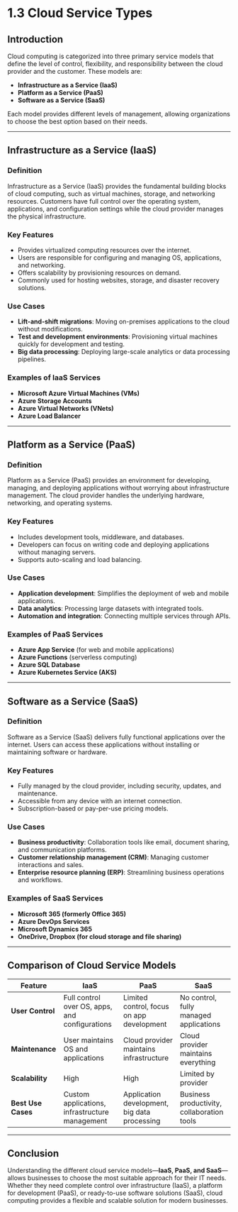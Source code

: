 # 1.3 Cloud Service Types

## **Introduction**
Cloud computing is categorized into three primary service models that define the level of control, flexibility, and responsibility between the cloud provider and the customer. These models are:
- **Infrastructure as a Service (IaaS)**
- **Platform as a Service (PaaS)**
- **Software as a Service (SaaS)**

Each model provides different levels of management, allowing organizations to choose the best option based on their needs.

---

## **Infrastructure as a Service (IaaS)**

### **Definition**
Infrastructure as a Service (IaaS) provides the fundamental building blocks of cloud computing, such as virtual machines, storage, and networking resources. Customers have full control over the operating system, applications, and configuration settings while the cloud provider manages the physical infrastructure.

### **Key Features**
- Provides virtualized computing resources over the internet.
- Users are responsible for configuring and managing OS, applications, and networking.
- Offers scalability by provisioning resources on demand.
- Commonly used for hosting websites, storage, and disaster recovery solutions.

### **Use Cases**
- **Lift-and-shift migrations**: Moving on-premises applications to the cloud without modifications.
- **Test and development environments**: Provisioning virtual machines quickly for development and testing.
- **Big data processing**: Deploying large-scale analytics or data processing pipelines.

### **Examples of IaaS Services**
- **Microsoft Azure Virtual Machines (VMs)**
- **Azure Storage Accounts**
- **Azure Virtual Networks (VNets)**
- **Azure Load Balancer**

---

## **Platform as a Service (PaaS)**

### **Definition**
Platform as a Service (PaaS) provides an environment for developing, managing, and deploying applications without worrying about infrastructure management. The cloud provider handles the underlying hardware, networking, and operating systems.

### **Key Features**
- Includes development tools, middleware, and databases.
- Developers can focus on writing code and deploying applications without managing servers.
- Supports auto-scaling and load balancing.

### **Use Cases**
- **Application development**: Simplifies the deployment of web and mobile applications.
- **Data analytics**: Processing large datasets with integrated tools.
- **Automation and integration**: Connecting multiple services through APIs.

### **Examples of PaaS Services**
- **Azure App Service** (for web and mobile applications)
- **Azure Functions** (serverless computing)
- **Azure SQL Database**
- **Azure Kubernetes Service (AKS)**

---

## **Software as a Service (SaaS)**

### **Definition**
Software as a Service (SaaS) delivers fully functional applications over the internet. Users can access these applications without installing or maintaining software or hardware.

### **Key Features**
- Fully managed by the cloud provider, including security, updates, and maintenance.
- Accessible from any device with an internet connection.
- Subscription-based or pay-per-use pricing models.

### **Use Cases**
- **Business productivity**: Collaboration tools like email, document sharing, and communication platforms.
- **Customer relationship management (CRM)**: Managing customer interactions and sales.
- **Enterprise resource planning (ERP)**: Streamlining business operations and workflows.

### **Examples of SaaS Services**
- **Microsoft 365 (formerly Office 365)**
- **Azure DevOps Services**
- **Microsoft Dynamics 365**
- **OneDrive, Dropbox (for cloud storage and file sharing)**

---

## **Comparison of Cloud Service Models**
| Feature           | IaaS | PaaS | SaaS |
|------------------|------|------|------|
| **User Control** | Full control over OS, apps, and configurations | Limited control, focus on app development | No control, fully managed applications |
| **Maintenance** | User maintains OS and applications | Cloud provider maintains infrastructure | Cloud provider maintains everything |
| **Scalability** | High | High | Limited by provider |
| **Best Use Cases** | Custom applications, infrastructure management | Application development, big data processing | Business productivity, collaboration tools |

---

## **Conclusion**
Understanding the different cloud service models—**IaaS, PaaS, and SaaS**—allows businesses to choose the most suitable approach for their IT needs. Whether they need complete control over infrastructure (IaaS), a platform for development (PaaS), or ready-to-use software solutions (SaaS), cloud computing provides a flexible and scalable solution for modern businesses.

